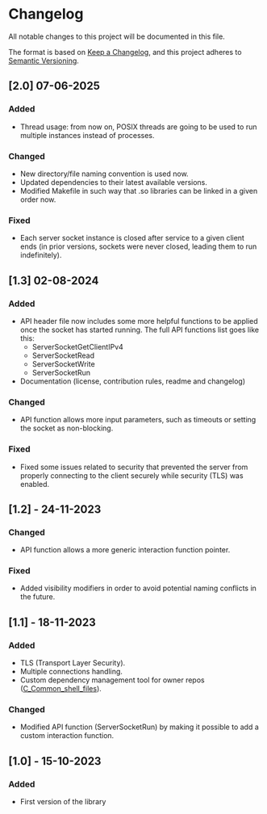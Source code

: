 # Changelog

All notable changes to this project will be documented in this file.

The format is based on [Keep a Changelog](https://keepachangelog.com/en/1.0.0/),
and this project adheres to [Semantic Versioning](https://semver.org/spec/v2.0.0.html).

## [2.0] 07-06-2025
### Added
* Thread usage: from now on, POSIX threads are going to be used to run multiple instances instead of processes.

### Changed
* New directory/file naming convention is used now.
* Updated dependencies to their latest available versions.
* Modified Makefile in such way that .so libraries can be linked in a given order now.

### Fixed
* Each server socket instance is closed after service to a given client ends (in prior versions, sockets were never closed, leading them to run indefinitely).


## [1.3] 02-08-2024
### Added
* API header file now includes some more helpful functions to be applied once the socket has started running. The full API functions list goes like this:
  - ServerSocketGetClientIPv4
  - ServerSocketRead
  - ServerSocketWrite
  - ServerSocketRun
* Documentation (license, contribution rules, readme and changelog)

### Changed
- API function allows more input parameters, such as timeouts or setting the socket as non-blocking.

### Fixed
- Fixed some issues related to security that prevented the server from properly connecting to the client securely while security (TLS) was enabled.


## [1.2] - 24-11-2023
### Changed
- API function allows a more generic interaction function pointer.

### Fixed
- Added visibility modifiers in order to avoid potential naming conflicts in the future.

## [1.1] - 18-11-2023
### Added
- TLS (Transport Layer Security).
- Multiple connections handling.
- Custom dependency management tool for owner repos ([C_Common_shell_files](https://github.com/JonMS95/C_Common_shell_files)).

### Changed
- Modified API function (ServerSocketRun) by making it possible to add a custom interaction function.


## [1.0] - 15-10-2023
### Added
- First version of the library
